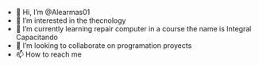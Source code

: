 - 👋 Hi, I’m @Alearmas01
- 👀 I’m interested in the thecnology
- 🌱 I’m currently learning repair computer in a course the name is Integral Capacitando
- 💞️ I’m looking to collaborate on programation proyects 
- 📫 How to reach me

<!---
Alearmas01/Alearmas01 is a ✨ special ✨ repository because its `README.md` (this file) appears on your GitHub profile.
You can click the Preview link to take a look at your changes.
--->
